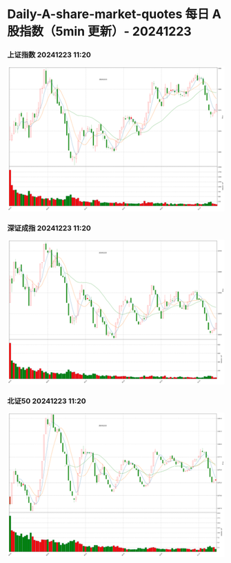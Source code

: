 
# Daily-A-share-market-quotes 每日 A 股指数（5min 更新）- 20241223

### 上证指数 20241223 11:20
![](./fig/2024/12/20241223-sh000001.png)

### 深证成指 20241223 11:20
![](./fig/2024/12/20241223-sz399001.png)

### 北证50 20241223 11:20
![](./fig/2024/12/20241223-bj899050.png)
